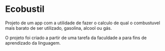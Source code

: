 # Ecobustil

Projeto de um app com a utilidade de fazer o calculo de qual o combustuvel mais barato de ser utilizado, gasolina, alcool ou gás.

O projeto foi criado a partir de uma tarefa da faculdade a para fins de aprendizado da linguagem.
